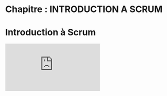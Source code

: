 # Chapitre : INTRODUCTION A SCRUM


# Introduction à Scrum

<iframe allowfullscreen="true" frameborder="0" src="https://www.youtube.com/embed/G-WzDxUTC-I"></iframe>

